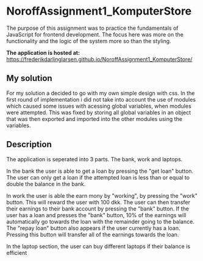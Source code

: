 # NoroffAssignment1_KomputerStore

The purpose of this assignment was to practice the fundamentals of JavaScript for frontend development. The focus here was more on the functionality and the logic of the system more so than the styling.

**The application is hosted at:** https://frederikdarlinglarsen.github.io/NoroffAssignment1_KomputerStore/

## My solution

For my solution a decided to go with my own simple design with css. In the first round of implementation i did not take into account the use of modules which caused some issues with acessing global variables, when modules were attempted. This was fixed by storing all global variables in an object that was then exported and imported into the other modules using the variables.

## Description

The application is seperated into 3 parts. The bank, work and laptops.

In the bank the user is able to get a loan by pressing the "get loan" button. The user can only get a loan if the attempted loan is less than or equal to double the balance in the bank.

In work the user is able the earn mony by "working", by pressing the "work" button. This will reward the user with 100 dkk. The user can then transfer their earnings to their bank account by pressing the "bank" button. If the user has a loan and presses the "bank" button, 10% of the earnings will automatically go towards the loan with the remainder going to the balance. The "repay loan" button also appears if the user currently has a loan. Pressing this button will transfer all of the earnings towards the loan.

In the laptop section, the user can buy different laptops if their balance is efficient
